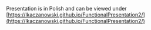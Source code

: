 Presentation is in Polish and can be viewed under [https://lkaczanowski.github.io/FunctionalPresentation2/](https://lkaczanowski.github.io/FunctionalPresentation2/)
